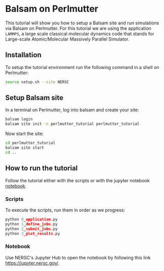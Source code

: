 # Balsam on Perlmutter

This tutorial will show you how to setup a Balsam site and run simulations via Balsam on Perlmutter. For this tutorial we are using the application `LAMMPS`, a large scale classical molecular dynamics code that stands for Large-scale Atomic/Molecular Massively Parallel Simulator. 

## Installation

To setup the tutorial environment run the following command in a shell on Perlmutter:
```bash
source setup.sh --site NERSC
```

## Setup Balsam site

In a terminal on Perlmutter, log into balsam and create your site:
```bash
balsam login
balsam site init -n perlmutter_tutorial perlmutter_tutorial
```

Now start the site:
```bash
cd perlmutter_tutorial
balsam site start
cd ..
```

## How to run the tutorial

Follow the tutorial either with the scripts or with the jupyter notebook [notebook](balsam_tutorial.ipynb).

### Scripts

To execute the scripts, run them in order as we progress:

```python 
python 0_application.py
python 1_define_jobs.py
python 2_submit_jobs.py
python 3_plot_results.py
```

### Notebook

Use NERSC's Jupyter Hub to open the notebook by following this link https://jupyter.nersc.gov/. 
